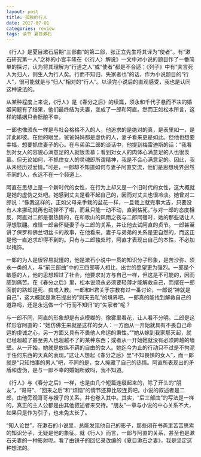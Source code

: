 ```yaml
---
layout: post
title: 孤独的行人
date: 2017-07-01
categories: review
tags: 读书 夏目漱石
---
```


《行人》是夏目漱石后期“三部曲”的第二部，张正立先生将其译为“使者”。有“漱石研究第一人”之称的小宫丰隆在《〈行人〉解说》一文中对小说的题目作了一番简单的探讨，认为将其理解为“行道之人”或“使者”都是不合适；《列子》中有“夫言死人为归人，则生人为行人矣。行而不知归，失家者也”的话，作为小说题目的“行人”，很可能就是与“归人”相对的“行人”。以读完小说后的直观感受，我也是认同这种说法的。

从某种程度上来说，《行人》是《春分之后》的续篇，须永和千代子悬而不决的婚姻问题有了结果，他们最终结为夫妻，变成了一郎和阿直。然而正如松本所言，这样的婚姻只会酝酿不幸。

一郎也像须永一样是与社会格格不入的人，他追求的是绝对的真，是表里如一，是非此即彼。在他的眼里，爸爸妈妈都是虚伪的人，妻子看来更是如此。但他也想要幸福，想要抓住妻子的心。在与弟弟二郎的谈话中，他提到梅雷迪斯的话：“我看到对女人的容貌心满意足的人就很羡慕；看到对女人的肉体心满意足的人也很羡慕。但无论如何，不抓住女人的灵魂即所谓精神，我是不会心满意足的。因此，我从未经历过爱情。”可是，一郎却不知道如何与妻子阿直交流，他们是思想境界迥然不同的人，永远不在一个频道上。

阿直在思想上是一个新时代的女性，在行为上却又是一个旧时代的女性，这大概就是她的虚伪之处吧。她感到丈夫是看不起自己的，因而对丈夫也很冷淡。她曾对二郎说：“像我这样的，正如父母亲手栽的盆花一样，一旦栽上就完事大吉，只要没有人来挪动就再也动弹不了啦，而且只能一动不动，直到枯死。”与对一郎的态度相反，阿直对二郎是很热情的，在和歌山的风雨之夜与二郎同宿时，她的那些话让人浮想联翩。难怪一郎会怀疑妻子与二郎的关系，并让他去试阿直的贞节。一郎甚至讲了保罗和佛兰切丝卡的故事，在他看来，妻子与弟弟的关系是更自然的，而这正是他一直追求却得不到的。只有与二郎独处时，阿直才表现出自己的本性，不必加以掩饰。

一郎的为人是很容易就懂的，他是漱石小说中一贯的知识分子形象，是苦沙弥、须永一类的人，与“前三部曲”中的三四郎等人相比，出世的愿望更为强烈。一郎是个敏感的人，他的思想超过了社会，他要求对方与自己一样，但这是不可能的，因而感到痛苦。在《春分之后》里，松本说须永必须要轻薄才能解救自己，而摆在一郎面前的路却是死、疯或入教。一郎和H君关于宗教有过一番讨论，一郎说“神就是自己”，这大概就是漱石提出的“则天去私”的境界吧。一郎真的能找到解救自己的道路吗，还是永远做一个“行而不知归”的“失家者”呢？

与一郎不同，阿直的形象却是有点模糊的，像雾里看花，让人看不分明。二郎是这样形容阿直的：“她仿佛生来就是这样的女人：一方面从一开始就具有不畏自己命运的虔诚之心，另一方面又具有不畏他人命运的秉性。”“她从嫁到我家那天起，就已经超越了甚至男人也超越不了的某种东西；或者从一开始她就没有必须跨越的墙壁。从一开始，她就是放纵不羁的自由的女人。她迄今为止的行动只不过是不拘泥于任何东西的天真的表现。”这让人想起《春分之后》里“不知畏惧的女人”，而一郎就是“只知怕事的男人”吧，不同的是，女人掩藏了自己的热情。阿直所表现出的矛盾和虚伪，是与一郎不幸的婚姻所致吗，我不知道。

《行人》与《春分之后》一样，也是由几个短篇连缀起来的，除了开头的“朋友”，“哥哥”、“回来之后”和“烦恼”的情节还算比较连贯吧。小说的叙述者是二郎，由他旁观哥哥与嫂子的关系，并也卷入其中。其实，“后三部曲”的写法是一样的，真正的主人公都是由其他叙述者来交待。“朋友”一章与小说的中心关系不大，如果只是作为引子，也未免太长了。

“知人论世”，在漱石的小说里，总能发现他自己的影子，那些闭在书斋里苦苦思索的知识分子，无疑是他的象征。就《行人》而言，一郎与阿直的关系，甚至也是漱石夫妻的一种影射呢。看了由镜子的回忆录改编的《夏目漱石之妻》，我是坚定这种想法的。
